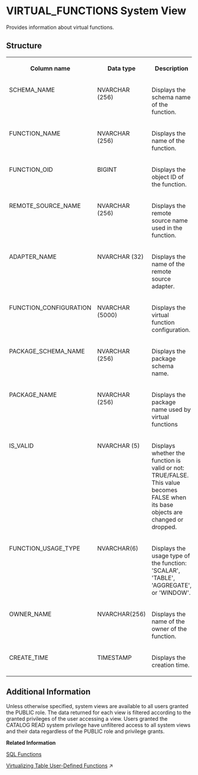 <!-- loio6aff104ee1cd4e0899c0326f8f673958 -->

# VIRTUAL\_FUNCTIONS System View

Provides information about virtual functions.



## Structure


<table>
<tr>
<th valign="top">

Column name

</th>
<th valign="top">

Data type

</th>
<th valign="top">

Description

</th>
</tr>
<tr>
<td valign="top">

SCHEMA\_NAME

</td>
<td valign="top">

NVARCHAR \(256\)

</td>
<td valign="top">

Displays the schema name of the function.

</td>
</tr>
<tr>
<td valign="top">

FUNCTION\_NAME

</td>
<td valign="top">

NVARCHAR \(256\)

</td>
<td valign="top">

Displays the name of the function.

</td>
</tr>
<tr>
<td valign="top">

FUNCTION\_OID

</td>
<td valign="top">

BIGINT

</td>
<td valign="top">

Displays the object ID of the function.

</td>
</tr>
<tr>
<td valign="top">

REMOTE\_SOURCE\_NAME

</td>
<td valign="top">

NVARCHAR \(256\)

</td>
<td valign="top">

Displays the remote source name used in the function.

</td>
</tr>
<tr>
<td valign="top">

ADAPTER\_NAME

</td>
<td valign="top">

NVARCHAR \(32\)

</td>
<td valign="top">

Displays the name of the remote source adapter.

</td>
</tr>
<tr>
<td valign="top">

FUNCTION\_CONFIGURATION

</td>
<td valign="top">

NVARCHAR \(5000\)

</td>
<td valign="top">

Displays the virtual function configuration.

</td>
</tr>
<tr>
<td valign="top">

PACKAGE\_SCHEMA\_NAME

</td>
<td valign="top">

NVARCHAR \(256\)

</td>
<td valign="top">

Displays the package schema name.

</td>
</tr>
<tr>
<td valign="top">

PACKAGE\_NAME

</td>
<td valign="top">

NVARCHAR \(256\)

</td>
<td valign="top">

Displays the package name used by virtual functions

</td>
</tr>
<tr>
<td valign="top">

IS\_VALID

</td>
<td valign="top">

NVARCHAR \(5\)

</td>
<td valign="top">

Displays whether the function is valid or not: TRUE/FALSE. This value becomes FALSE when its base objects are changed or dropped.

</td>
</tr>
<tr>
<td valign="top">

FUNCTION\_USAGE\_TYPE

</td>
<td valign="top">

NVARCHAR\(6\)

</td>
<td valign="top">

Displays the usage type of the function: 'SCALAR', 'TABLE', 'AGGREGATE', or 'WINDOW'.

</td>
</tr>
<tr>
<td valign="top">

OWNER\_NAME

</td>
<td valign="top">

NVARCHAR\(256\)

</td>
<td valign="top">

Displays the name of the owner of the function.

</td>
</tr>
<tr>
<td valign="top">

CREATE\_TIME

</td>
<td valign="top">

TIMESTAMP

</td>
<td valign="top">

Displays the creation time.

</td>
</tr>
</table>



<a name="loio6aff104ee1cd4e0899c0326f8f673958__section_pts_x11_fzb"/>

## Additional Information

Unless otherwise specified, system views are available to all users granted the PUBLIC role. The data returned for each view is filtered according to the granted privileges of the user accessing a view. Users granted the CATALOG READ system privilege have unfiltered access to all system views and their data regardless of the PUBLIC role and privilege grants.

**Related Information**  


[SQL Functions](../../010-SQL-Reference/011-SQL-Functions/sql-functions-20a61f2.md "Documents the built-in SQL functions that are provided with SAP HANA.")

[Virtualizing Table User-Defined Functions](https://help.sap.com/viewer/477aa413a36c4a95878460696fcc8896/2023_4_QRC/en-US/2f6c8c47650b4acebe359598b6737e6c.html "In the SAP HANA Cloud, SAP HANA database, you can create virtual table user-defined functions (TUDFs) that point to remote table user-defined functions in another SAP HANA Cloud, SAP HANA database or in an SAP HANA on-premise system.") :arrow_upper_right:

